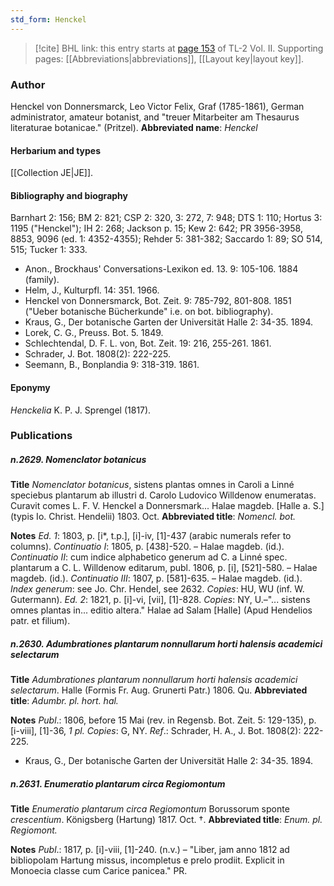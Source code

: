 ```yaml
---
std_form: Henckel
---
```


> [!cite] BHL link: this entry starts at [page 153](https://www.biodiversitylibrary.org/page/33068395) of TL-2 Vol. II.
> Supporting pages: [[Abbreviations|abbreviations]], [[Layout key|layout key]].

### Author

Henckel von Donnersmarck, Leo Victor Felix, Graf (1785-1861), German administrator, amateur botanist, and "treuer Mitarbeiter am Thesaurus literaturae botanicae." (Pritzel). 
**Abbreviated name**: *Henckel*

#### Herbarium and types

[[Collection JE|JE]].

#### Bibliography and biography

Barnhart 2: 156; BM 2: 821; CSP 2: 320, 3: 272, 7: 948; DTS 1: 110; Hortus 3: 1195 ("Henckel"); IH 2: 268; Jackson p. 15; Kew 2: 642; PR 3956-3958, 8853, 9096 (ed. 1: 4352-4355); Rehder 5: 381-382; Saccardo 1: 89; SO 514, 515; Tucker 1: 333.
- Anon., Brockhaus' Conversations-Lexikon ed. 13. 9: 105-106. 1884 (family).
- Helm, J., Kulturpfl. 14: 351. 1966.
- Henckel von Donnersmarck, Bot. Zeit. 9: 785-792, 801-808. 1851 ("Ueber botanische Bücherkunde" i.e. on bot. bibliography).
- Kraus, G., Der botanische Garten der Universität Halle 2: 34-35. 1894.
- Lorek, C. G., Preuss. Bot. 5. 1849.
- Schlechtendal, D. F. L. von, Bot. Zeit. 19: 216, 255-261. 1861.
- Schrader, J. Bot. 1808(2): 222-225.
- Seemann, B., Bonplandia 9: 318-319. 1861.

#### Eponymy

*Henckelia* K. P. J. Sprengel (1817).

### Publications

##### n.2629. Nomenclator botanicus

**Title**
*Nomenclator botanicus*, sistens plantas omnes in Caroli a Linné speciebus plantarum ab illustri d. Carolo Ludovico Willdenow enumeratas. Curavit comes L. F. V. Henckel a Donnersmark... Halae magdeb. \[Halle a. S.\] (typis Io. Christ. Hendelii) 1803. Oct.
**Abbreviated title**: *Nomencl. bot.*

**Notes**
*Ed. 1*: 1803, p. \[i\*, t.p.\], \[i\]-iv, \[1\]-437 (arabic numerals refer to columns).
*Continuatio I*: 1805, p. \[438\]-520. – Halae magdeb. (id.).
*Continuatio II*: cum indice alphabetico generum ad C. a Linné spec. plantarum a C. L. Willdenow editarum, publ. 1806, p. \[i\], \[521\]-580. – Halae magdeb. (id.).
*Continuatio III*: 1807, p. \[581\]-635. – Halae magdeb. (id.).
*Index generum*: see Jo. Chr. Hendel, see 2632.
*Copies*: HU, WU (inf. W. Gutermann).
*Ed. 2*: 1821, p. \[i\]-vi, \[vii\], \[1\]-828. *Copies*: NY, U.–"... sistens omnes plantas in... editio altera." Halae ad Salam \[Halle\] (Apud Hendelios patr. et filium).

##### n.2630. Adumbrationes plantarum nonnullarum horti halensis academici selectarum

**Title**
*Adumbrationes plantarum nonnullarum horti halensis academici selectarum*. Halle (Formis Fr. Aug. Grunerti Patr.) 1806. Qu.
**Abbreviated title**: *Adumbr. pl. hort. hal.*

**Notes**
*Publ*.: 1806, before 15 Mai (rev. in Regensb. Bot. Zeit. 5: 129-135), p. \[i-viii\], \[1\]-36, *1 pl. Copies*: G, NY.
*Ref*.: Schrader, H. A., J. Bot. 1808(2): 222-225.
- Kraus, G., Der botanische Garten der Universität Halle 2: 34-35. 1894.

##### n.2631. Enumeratio plantarum circa Regiomontum

**Title**
*Enumeratio plantarum circa Regiomontum* Borussorum sponte *crescentium*. Königsberg (Hartung) 1817. Oct. †.
**Abbreviated title**: *Enum. pl. Regiomont.*

**Notes**
*Publ*.: 1817, p. \[i\]-viii, \[1\]-240. (n.v.) – "Liber, jam anno 1812 ad bibliopolam Hartung missus, incompletus e prelo prodiit. Explicit in Monoecia classe cum Carice panicea." PR.

